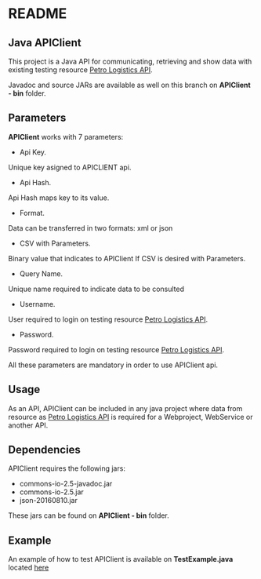 README
======

Java APIClient 
--------------
This project is a Java API for communicating, retrieving and show data with existing testing resource [Petro Logistics API](https://secure.petro-logistics.com/api/v2/movementsdata).

Javadoc and source JARs are available as well on this branch on **APIClient - bin** folder.


Parameters
----------
**APIClient** works with 7 parameters:

- Api Key.

Unique key asigned to APICLIENT api.

- Api Hash.

Api Hash maps key to its value. 

- Format.

Data can be transferred in two formats: xml or json 

- CSV with Parameters.

Binary value that indicates to APIClient If CSV is desired with Parameters.

- Query Name.

Unique name required to indicate data to be consulted

- Username.

User required to login on testing resource [Petro Logistics API](https://secure.petro-logistics.com/api/v2/movementsdata).

- Password.

Password required to login on testing resource [Petro Logistics API](https://secure.petro-logistics.com/api/v2/movementsdata).


All these parameters are mandatory in order to use APIClient api.

Usage
-----
As an API, APIClient can be included in any java project where data from resource as [Petro Logistics API](https://secure.petro-logistics.com/api/v2/movementsdata) is required for a Webproject, WebService or another API. 

Dependencies
------------
APIClient requires the following jars:

- commons-io-2.5-javadoc.jar
- commons-io-2.5.jar
- json-20160810.jar

These jars can be found on **APIClient - bin** folder.

Example
-------
An example of how to test APIClient is available on **TestExample.java** located [here](https://tracker.petro-logistics.com:8888/root/petro-api-java-example/tree/master/APIClient/src/plapi)
